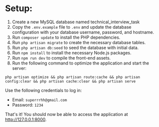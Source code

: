 <html>
<head>
	<title>Setup</title>
</head>
	<body>
		<h1>Setup:</h1>
		<ol>
			<li>Create a new MySQL database named technical_interview_task</li>
			<li>Copy the <code>.env.example</code> file to <code>.env</code> and update the database configuration with your database username, password, and hostname.</li>
			<li>Run <code>composer update</code> to install the PHP dependencies.</li>
			<li>Run <code>php artisan migrate</code> to create the necessary database tables.</li>
			<li>Run <code>php artisan db:seed</code> to seed the database with initial data.</li>
			<li>Run <code>npm install</code> to install the necessary Node.js packages.</li>
			<li>Run <code>npm run dev</code> to compile the front-end assets.</li>
			<li>Run the following command to optimize the application and start the server:</li>
		</ol>
		<pre><code>php artisan optimize &amp;&amp; php artisan route:cache &amp;&amp; php artisan config:clear &amp;&amp; php artisan cache:clear &amp;&amp; php artisan serve</code></pre>
		<p>Use the following credentials to log in:</p>
		<ul>
			<li>Email: <code>superrrhh@gmail.com</code></li>
			<li>Password: <code>1234</code></li>
		</ul>
		<p>That's it! You should now be able to access the application at <a href="http://127.0.0.1:8000">http://127.0.0.1:8000</a>.</p>
	</body>
</html>
